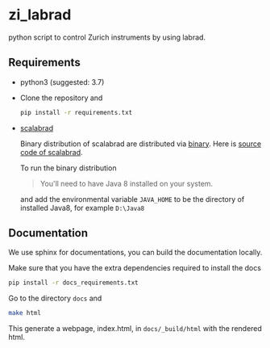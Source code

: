 # zi_labrad

python script to control Zurich instruments by using labrad.



## Requirements

- python3 (suggested: 3.7)

- Clone the repository and

  ```bash
  pip install -r requirements.txt
  ```

  

- [scalabrad](https://github.com/ZeeUTao/scalabrad)

  Binary distribution of scalabrad are distributed via [binary](https://bintray.com/labrad/generic/scalabrad#files). Here is [source code of scalabrad](https://github.com/ZeeUTao/scalabrad). 

  To run the binary distribution

  > You'll need to have Java 8 installed on your system. 

  and add the environmental variable `JAVA_HOME` to be the directory of installed Java8, for example `D:\Java8`

  

## Documentation

We use sphinx for documentations, you can build the documentation locally.

Make sure that you have the extra dependencies required to install the docs

```bash
pip install -r docs_requirements.txt
```

Go to the directory `docs` and

```bash
make html
```

This generate a webpage, index.html, in `docs/_build/html` with the rendered html.